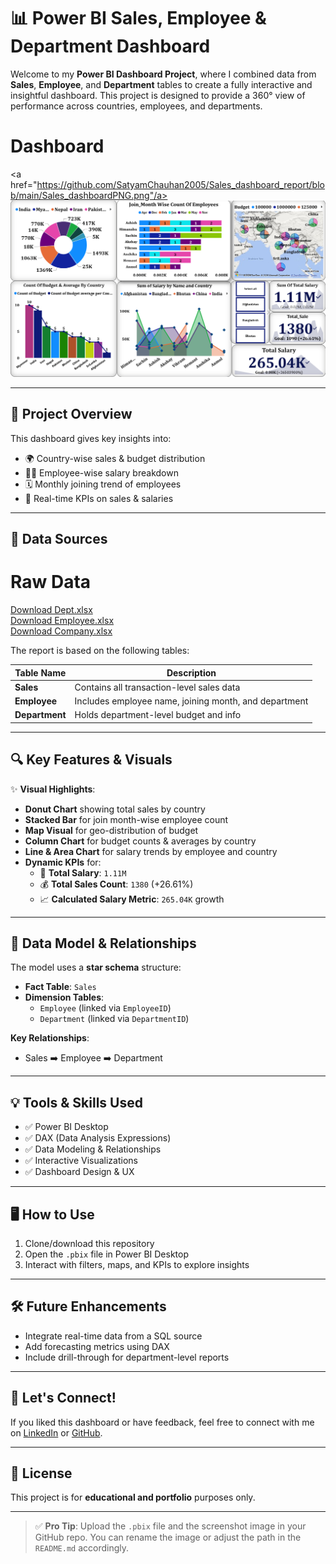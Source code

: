 # 📊 Power BI Sales, Employee & Department Dashboard

Welcome to my **Power BI Dashboard Project**, where I combined data from **Sales**, **Employee**, and **Department** tables to create a fully interactive and insightful dashboard. This project is designed to provide a 360° view of performance across countries, employees, and departments.
# Dashboard 
<a href="https://github.com/SatyamChauhan2005/Sales_dashboard_report/blob/main/Sales_dashboardPNG.png"/a> 
![Dashboard Screenshot](https://github.com/SatyamChauhan2005/Sales_dashboard_report/blob/main/Dashboard_img.png)

---

## 🚀 Project Overview

This dashboard gives key insights into:
- 🌍 Country-wise sales & budget distribution
- 👩‍💼 Employee-wise salary breakdown
- 🗓️ Monthly joining trend of employees
- 📌 Real-time KPIs on sales & salaries

---

## 🧾 Data Sources
# Raw Data 
[Download Dept.xlsx](https://github.com/SatyamChauhan2005/Sales_dashboard_report/blob/main/Dept.xlsx)<br>
[Download Employee.xlsx](https://github.com/SatyamChauhan2005/Sales_dashboard_report/blob/main/Emp_data.xlsx)<br>
[Download Company.xlsx](https://github.com/SatyamChauhan2005/Sales_dashboard_report/blob/main/Company_data.xlsx)


The report is based on the following tables:

| Table Name     | Description |
|----------------|-------------|
| **Sales**      | Contains all transaction-level sales data |
| **Employee**   | Includes employee name, joining month, and department |
| **Department** | Holds department-level budget and info |

---

## 🔍 Key Features & Visuals

✨ **Visual Highlights**:
- **Donut Chart** showing total sales by country
- **Stacked Bar** for join month-wise employee count
- **Map Visual** for geo-distribution of budget
- **Column Chart** for budget counts & averages by country
- **Line & Area Chart** for salary trends by employee and country
- **Dynamic KPIs** for:
  - 🧾 **Total Salary**: `1.11M`
  - 💰 **Total Sales Count**: `1380` (+26.61%)
  - 📈 **Calculated Salary Metric**: `265.04K` growth

---

## 🧩 Data Model & Relationships

The model uses a **star schema** structure:

- **Fact Table**: `Sales`
- **Dimension Tables**:
  - `Employee` (linked via `EmployeeID`)
  - `Department` (linked via `DepartmentID`)
  
**Key Relationships**:
- Sales ➡️ Employee ➡️ Department

---

## 💡 Tools & Skills Used

- ✅ Power BI Desktop
- ✅ DAX (Data Analysis Expressions)
- ✅ Data Modeling & Relationships
- ✅ Interactive Visualizations
- ✅ Dashboard Design & UX

---

## 🖥️ How to Use

1. Clone/download this repository
2. Open the `.pbix` file in Power BI Desktop
3. Interact with filters, maps, and KPIs to explore insights

---

## 🛠 Future Enhancements

- Integrate real-time data from a SQL source
- Add forecasting metrics using DAX
- Include drill-through for department-level reports

---

## 🤝 Let's Connect!

If you liked this dashboard or have feedback, feel free to connect with me on [LinkedIn](#) or [GitHub](#).

---

## 📌 License

This project is for **educational and portfolio** purposes only.

---

> ✅ **Pro Tip**: Upload the `.pbix` file and the screenshot image in your GitHub repo. You can rename the image or adjust the path in the `README.md` accordingly.

